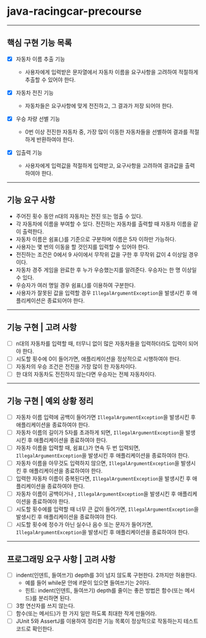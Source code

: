 # java-racingcar-precourse

***

## 핵심 구현 기능 목록

- [x] 자동차 이름 추출 기능
    - 사용자에게 입력받은 문자열에서 자동차 이름을 요구사항을 고려하여 적절하게 추출할 수 있어야 한다.

- [x] 자동차 전진 기능
    - 자동차들은 요구사항에 맞게 전진하고, 그 결과가 저장 되어야 한다.

- [x] 우승 차량 선별 기능
    - 0번 이상 전진한 자동차 중, 가장 많이 이동한 자동차들을 선별하여 결과를 적절하게 반환하여야 한다.

- [x] 입출력 기능
    - 사용자에게 입력값을 적절하게 입력받고, 요구사항을 고려하여 결과값을 출력하여야 한다.

***

## 기능 요구 사항

- 주어진 횟수 동안 n대의 자동차는 전진 또는 멈출 수 있다.
- 각 자동차에 이름을 부여할 수 있다. 전진하는 자동차를 출력할 때 자동차 이름을 같이 출력한다.
- 자동차 이름은 쉼표(,)를 기준으로 구분하며 이름은 5자 이하만 가능하다.
- 사용자는 몇 번의 이동을 할 것인지를 입력할 수 있어야 한다.
- 전진하는 조건은 0에서 9 사이에서 무작위 값을 구한 후 무작위 값이 4 이상일 경우이다.
- 자동차 경주 게임을 완료한 후 누가 우승했는지를 알려준다. 우승자는 한 명 이상일 수 있다.
- 우승자가 여러 명일 경우 쉼표(,)를 이용하여 구분한다.
- 사용자가 잘못된 값을 입력할 경우 `IllegalArgumentException`을 발생시킨 후 애플리케이션은 종료되어야 한다.

***

## 기능 구현 | 고려 사항

- [ ] n대의 자동차를 입력할 때, 터무니 없이 많은 자동차들을 입력하더라도 입력이 되어야 한다.
- [ ] 시도할 횟수에 0이 들어가면, 애플리케이션을 정상적으로 시행하여야 한다.
- [ ] 자동차의 우승 조건은 전진을 가장 많이 한 자동차이다.
- [ ] 한 대의 자동차도 전진하지 않는다면 우승자는 전체 자동차이다.

***

## 기능 구현 | 예외 상황 정리

- [ ] 자동차 이름 입력에 공백이 들어가면 `IllegalArgumentException`을 발생시킨 후 애플리케이션을 종료하여야 한다.
- [ ] 자동차 이름의 길이가 5자를 초과하게 되면, `IllegalArgumentException`을 발생시킨 후 애플리케이션을 종료하여야 한다.
- [ ] 자동차 이름을 입력할 때, 쉼표(,)가 연속 두 번 입력되면, `IllegalArgumentException`을 발생시킨 후 애플리케이션을 종료하여야 한다.
- [ ] 자동차 이름을 아무것도 입력하지 않으면, `IllegalArgumentException`을 발생시킨 후 애플리케이션을 종료하여야 한다.
- [ ] 입력한 자동차 이름이 중복된다면, `IllegalArgumentException`을 발생시킨 후 애플리케이션을 종료하여야 한다.
- [ ] 자동차 이름이 공백이거나 , `IllegalArgumentException`을 발생시킨 후 애플리케이션을 종료하여야 한다.
- [ ] 시도할 횟수에를 입력할 때 너무 큰 값이 들어가면, `IllegalArgumentException`을 발생시킨 후 애플리케이션을 종료하여야 한다.
- [ ] 시도할 횟수에 정수가 아닌 실수나 음수 또는 문자가 들어가면, `IllegalArgumentException`을 발생시킨 후 애플리케이션을 종료하여야 한다.

***

## 프로그래밍 요구 사항 | 고려 사항

- [ ] indent(인덴트, 들여쓰기) depth를 3이 넘지 않도록 구현한다. 2까지만 허용한다.
    - 예를 들어 while문 안에 if문이 있으면 들여쓰기는 2이다.
    - 힌트: indent(인덴트, 들여쓰기) depth를 줄이는 좋은 방법은 함수(또는 메서드)를 분리하면 된다.
- [ ] 3항 연산자를 쓰지 않는다.
- [ ] 함수(또는 메서드)가 한 가지 일만 하도록 최대한 작게 만들어라.
- [ ] JUnit 5와 AssertJ를 이용하여 정리한 기능 목록이 정상적으로 작동하는지 테스트 코드로 확인한다.